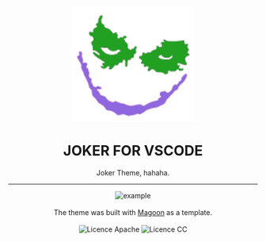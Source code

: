 <p align="center">
  <img alt='joker-face' src='images/joker.png' width='250'/>
  <!-- <img alt='magoon-face' src='images/joker.png' width='250'/> -->
  <h1 align="center">JOKER FOR VSCODE</h1>
  <p align="center">Joker Theme, hahaha.</p>
</div>
<hr>  

<p align="center">
  <img alt='example' src='https://user-images.githubusercontent.com/14088342/27960492-c45eac9a-632b-11e7-9675-9c6f6d45d744.png' /><br><br>
  The theme was built with <a href="https://github.com/NorthernTwig/Magoon">Magoon</a> as a template.<br><br>
  <img alt='Licence Apache' src='https://img.shields.io/badge/License-Apache_2.0-blue.svg?style=flat-square' />
  <img alt='Licence CC' src='https://img.shields.io/badge/License-CC_BY--SA_4.0-blue.svg?style=flat-square' />
</p>
